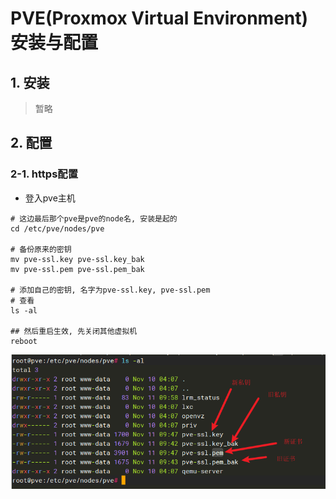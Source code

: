 # PVE(Proxmox Virtual Environment) 安装与配置

## 1. 安装

> 暂略

## 2. 配置

### 2-1. https配置

- 登入pve主机

```shell
# 这边最后那个pve是pve的node名, 安装是起的
cd /etc/pve/nodes/pve

# 备份原来的密钥
mv pve-ssl.key pve-ssl.key_bak
mv pve-ssl.pem pve-ssl.pem_bak

# 添加自己的密钥, 名字为pve-ssl.key, pve-ssl.pem
# 查看
ls -al

## 然后重启生效, 先关闭其他虚拟机
reboot
```

![picture](../Image/Snipaste_2021-11-11_10-01-36.png)

